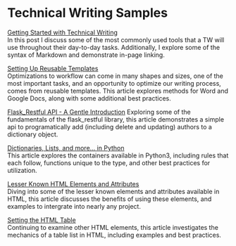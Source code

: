 # Technical Writing Samples

[Getting Started with Technical Writing](https://jeffreygraessley.com/blog/2023/getting-started-with-technical-writing)  
In this post I discuss some of the most commonly used tools that a TW will use throughout their day-to-day tasks. Additionally, I explore some of the syntax of Markdown and demonstrate in-page linking.

[Setting Up Reusable Templates](http://jeffreygraessley.com/blog/2023/setting-up-reusable-templates)  
Optimizations to workflow can come in many shapes and sizes, one of the most important tasks, and an opportunity to optimize our writing process, comes from reusable templates. This article explores methods for Word and Google Docs, along with some additional best practices. 

[Flask_Restful API - A Gentle Introduction](https://jeffreygraessley.com/blog/2023/flask-restful-api)
Exploring some of the fundamentals of the flask_restful library, this article demonstrates a simple api to programatically add (including delete and updating) authors to a dictionary object. 

[Dictionaries, Lists, and more... in Python](https://jeffreygraessley.com/blog/2023/dictionaries-lists-and-more)  
This article explores the containers available in Python3, including rules that each follow, functions unique to the type, and other best practices for utilization. 

[Lesser Known HTML Elements and Attributes](https://jeffreygraessley.com/blog/2023/lesser-known-html-elements-and-attributes)  
Diving into some of the lesser known elements and attributes available in HTML, this article discusses the benefits of using these elements, and examples to intergrate into nearly any project.

[Setting the HTML Table](https://jeffreygraessley.com/blog/2023/setting-the-html-table)  
Continuing to examine other HTML elements, this article investigates the mechanics of a table list in HTML, including examples and best practices. 
